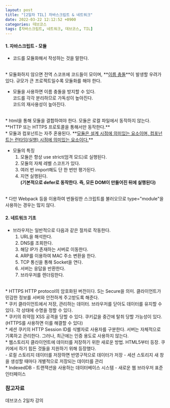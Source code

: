```yaml
---
layout: post
title: "[2일차 TIL] 자바스크립트 & 네트워크"
date: 2022-03-22 12:12:52 +0900
categories: 데브코스
tags: [자바스크립트, 네트워크, 데브코스, TIL]
---
```


#### 1. 자바스크립트 - 모듈
  * 코드를 모듈화해서 작성하는 것을 말한다.  
<br>
  * 모듈화하지 않으면 전역 스코프에 코드들이 모이며, **<U>이름 충돌</U>**이 발생할 우려가 있다.  
    규모가 큰 프로젝트일수록 모듈화를 해야 한다.  

  * 모듈을 사용하면 이름 충돌을 방지할 수 있다.  
    코드를 각각 분리하므로 가독성이 높아진다.  
    코드의 재사용성이 높아진다.  
<br>
  * html을 통해 모듈을 결합하여야 한다. 
    모듈은 로컬 파일에서 동작하지 않는다.  
    **HTTP 또는 HTTPS 프로토콜을 통해서만 동작한다.**  
<br>  
  * 모듈과 컴포넌트는 자주 혼용된다.  
    **<U>모듈은 설계 시점에 의미있는 요소이며,
    컴포넌트는 런타임(실행) 시점에 의미있는 요소이다.</U>** 

  * 모듈의 특징
    1. 모듈은 항상 use strict(엄격 모드)로 실행된다. 
    2. 모듈의 자체 레벨 스코프가 있다. 
    3. 여러 번 import해도 단 한 번만 평가된다. 
    4. 지연 실행된다.  
    **(기본적으로 defer로 동작한다. 즉, 모든 DOM이 만들어진 뒤에 실행된다)**  
<br>
  * 다만 Webpack 등을 이용하여 번들링한 스크립트를 불러오므로  
    type="module"을 사용하는 경우는 많지 않다. 

#### 2. 네트워크 기초
  * 브라우저는 일반적으로 다음과 같은 절차로 작동한다.  
    1. URL을 해석한다.  
    2. DNS를 조회한다.  
    3. 해당 IP가 존재하는 서버로 이동한다.  
    4. ARP를 이용하여 MAC 주소 변환을 한다.  
    5. TCP 통신을 통해 Socket을 연다.  
    6. 서버는 응답을 반환한다.  
    7. 브라우저를 렌더링한다.  
<br>
  * HTTPS  
  HTTP protocol의 암호화된 버전이다. S는 Secure을 의미.  
  클라이언트가 민감한 정보를 서버와 안전하게 주고받도록 해준다.  
<br>
  * 쿠키  
  클라이언트에서 저장, 관리하는 데이터.  
  브라우저를 닫아도 데이터를 유지할 수 있다.  
  각 상태에 수명을 정할 수 있다.  
<br>  
  * 쿠키의 취약점  
  XSS 공격을 당할 수 있다.  
  쿠키값을 중간에 탈취 당할 가능성이 있다. 
  (HTTPS를 사용하면 이를 해결할 수 있다)  
<br>  
  * 세션  
  쿠키의 HTTP Session ID를 식별자로 사용자를 구분한다.  
  서버는 자체적으로 기록하고 관리한다.  
  그러나, 최근에는 인증 용도로 사용하지 않는다.  
<br> 
  * 웹스토리지  
  클라이언트에 데이터를 저장하기 위한 새로운 방법. HTML5부터 등장.  
  쿠키에서 하기 힘든 것들을 지원하기 위해 등장했다.  
<br> 
    - 로컬 스토리지  
      데이터를 저장하면 반영구적으로 데이터가 저장
    - 세션 스토리지  
      새 창을 생성할 때마다 개별적으로 저장되는 데이터를 관리  
<br> 
* IndexedDB
  - 트랜잭션을 사용하는 데이터베이스 시스템
  - 새로운 웹 브라우저 표준 인터페이스


### 참고자료
데브코스 2일차 강의 

